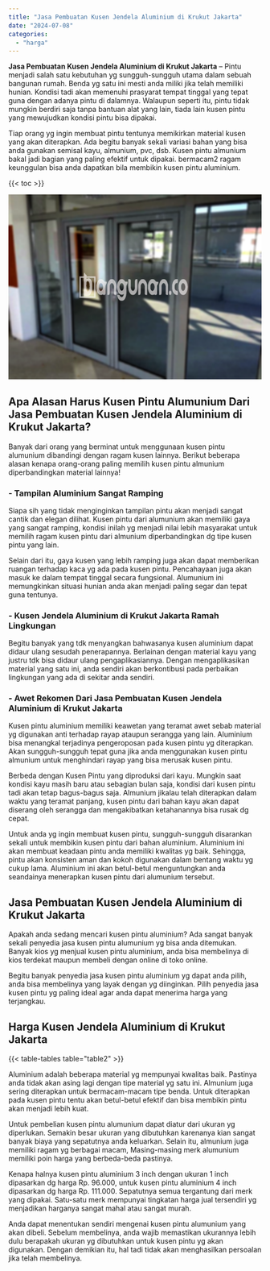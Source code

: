 ```yaml
---
title: "Jasa Pembuatan Kusen Jendela Aluminium di Krukut Jakarta"
date: "2024-07-08"
categories: 
  - "harga"
---
```


**Jasa Pembuatan Kusen Jendela Aluminium di Krukut Jakarta** – Pintu menjadi salah satu kebutuhan yg sungguh-sungguh utama dalam sebuah bangunan rumah. Benda yg satu ini mesti anda miliki jika telah memiliki hunian. Kondisi tadi akan memenuhi prasyarat tempat tinggal yang tepat guna dengan adanya pintu di dalamnya. Walaupun seperti itu, pintu tidak mungkin berdiri saja tanpa bantuan alat yang lain, tiada lain kusen pintu yang mewujudkan kondisi pintu bisa dipakai.

Tiap orang yg ingin membuat pintu tentunya memikirkan material kusen yang akan diterapkan. Ada begitu banyak sekali variasi bahan yang bisa anda gunakan semisal kayu, almunium, pvc, dsb. Kusen pintu almunium bakal jadi bagian yang paling efektif untuk dipakai. bermacam2 ragam keunggulan bisa anda dapatkan bila membikin kusen pintu aluminium.

{{< toc >}}

![Jasa Pembuatan Kusen Jendela Aluminium di Krukut Jakarta](/images/harga-kusen-jendela-alumunium-36.png)

## Apa Alasan Harus Kusen Pintu Alumunium Dari Jasa Pembuatan Kusen Jendela Aluminium di Krukut Jakarta?

Banyak dari orang yang berminat untuk menggunaan kusen pintu alumunium dibandingi dengan ragam kusen lainnya. Berikut beberapa alasan kenapa orang-orang paling memilih kusen pintu almunium diperbandingkan material lainnya!

### \- Tampilan Aluminium Sangat Ramping

Siapa sih yang tidak menginginkan tampilan pintu akan menjadi sangat cantik dan elegan dilihat. Kusen pintu dari alumunium akan memiliki gaya yang sangat ramping, kondisi inilah yg menjadi nilai lebih masyarakat untuk memilih ragam kusen pintu dari almunium diperbandingkan dg tipe kusen pintu yang lain.

Selain dari itu, gaya kusen yang lebih ramping juga akan dapat memberikan ruangan terhadap kaca yg ada pada kusen pintu. Pencahayaan juga akan masuk ke dalam tempat tinggal secara fungsional. Alumunium ini memungkinkan situasi hunian anda akan menjadi paling segar dan tepat guna tentunya.

### \- Kusen Jendela Aluminium di Krukut Jakarta Ramah Lingkungan

Begitu banyak yang tdk menyangkan bahwasanya kusen aluminium dapat didaur ulang sesudah penerapannya. Berlainan dengan material kayu yang justru tdk bisa didaur ulang pengaplikasiannya. Dengan mengaplikasikan material yang satu ini, anda sendiri akan berkontibusi pada perbaikan lingkungan yang ada di sekitar anda sendiri.

### \- Awet Rekomen Dari Jasa Pembuatan Kusen Jendela Aluminium di Krukut Jakarta

Kusen pintu aluminium memiliki keawetan yang teramat awet sebab material yg digunakan anti terhadap rayap ataupun serangga yang lain. Aluminium bisa menangkal terjadinya pengeroposan pada kusen pintu yg diterapkan. Akan sungguh-sungguh tepat guna jika anda menggunakan kusen pintu almunium untuk menghindari rayap yang bisa merusak kusen pintu.

Berbeda dengan Kusen Pintu yang diproduksi dari kayu. Mungkin saat kondisi kayu masih baru atau sebagian bulan saja, kondisi dari kusen pintu tadi akan tetap bagus-bagus saja. Almunium jikalau telah diterapkan dalam waktu yang teramat panjang, kusen pintu dari bahan kayu akan dapat diserang oleh serangga dan mengakibatkan ketahanannya bisa rusak dg cepat.

Untuk anda yg ingin membuat kusen pintu, sungguh-sungguh disarankan sekali untuk membikin kusen pintu dari bahan aluminium. Aluminium ini akan membuat keadaan pintu anda memiliki kwalitas yg baik. Sehingga, pintu akan konsisten aman dan kokoh digunakan dalam bentang waktu yg cukup lama. Aluminium ini akan betul-betul menguntungkan anda seandainya menerapkan kusen pintu dari alumunium tersebut.

## Jasa Pembuatan Kusen Jendela Aluminium di Krukut Jakarta

Apakah anda sedang mencari kusen pintu aluminium? Ada sangat banyak sekali penyedia jasa kusen pintu alumunium yg bisa anda ditemukan. Banyak kios yg menjual kusen pintu aluminium, anda bisa membelinya di kios terdekat maupun membeli dengan online di toko online.

Begitu banyak penyedia jasa kusen pintu aluminium yg dapat anda pilih, anda bisa membelinya yang layak dengan yg diinginkan. Pilih penyedia jasa kusen pintu yg paling ideal agar anda dapat menerima harga yang terjangkau.

## Harga Kusen Jendela Aluminium di Krukut Jakarta

{{< table-tables table="table2" >}}

Aluminium adalah beberapa material yg mempunyai kwalitas baik. Pastinya anda tidak akan asing lagi dengan tipe material yg satu ini. Almunium juga sering diterapkan untuk bermacam-macam tipe benda. Untuk diterapkan pada kusen pintu tentu akan betul-betul efektif dan bisa membikin pintu akan menjadi lebih kuat.

Untuk pembelian kusen pintu alumunium dapat diatur dari ukuran yg diperlukan. Semakin besar ukuran yang dibutuhkan karenanya kian sangat banyak biaya yang sepatutnya anda keluarkan. Selain itu, almunium juga memiliki ragam yg berbagai macam, Masing-masing merk alumunium memiliki poin harga yang berbeda-beda pastinya.

Kenapa halnya kusen pintu aluminium 3 inch dengan ukuran 1 inch dipasarkan dg harga Rp. 96.000, untuk kusen pintu aluminium 4 inch dipasarkan dg harga Rp. 111.000. Sepatutnya semua tergantung dari merk yang dipakai. Satu-satu merk mempunyai tingkatan harga jual tersendiri yg menjadikan harganya sangat mahal atau sangat murah.

Anda dapat menentukan sendiri mengenai kusen pintu alumunium yang akan dibeli. Sebelum membelinya, anda wajib memastikan ukurannya lebih dulu berapakah ukuran yg dibutuhkan untuk kusen pintu yg akan digunakan. Dengan demikian itu, hal tadi tidak akan menghasilkan persoalan jika telah membelinya.
